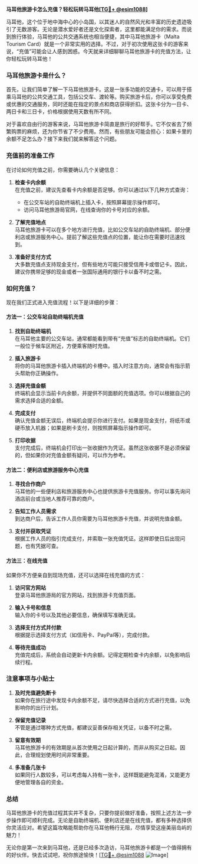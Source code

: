 **马耳他旅游卡怎么充值？轻松玩转马耳他[[TG💪+ @esim1088](https://t.me/s/esim1088)]**

马耳他，这个位于地中海中心的小岛国，以其迷人的自然风光和丰富的历史遗迹吸引了无数游客。无论是潜水爱好者还是文化探索者，这里都能满足你的需求。而说到旅行体验，马耳他的公共交通系统也相当便捷，其中马耳他旅游卡（Malta Tourism Card）就是一个非常实用的选择。不过，对于初次使用这张卡的游客来说，“充值”可能会让人感到困惑。今天就来详细聊聊马耳他旅游卡的充值方法，让你轻松玩转马耳他！

### 马耳他旅游卡是什么？

首先，让我们简单了解一下马耳他旅游卡。这是一张多功能的交通卡，可以用于搭乘马耳他的公共交通工具，包括公交车、渡轮等。购买旅游卡后，你可以享受免费或优惠的交通服务，同时还能在指定的景点和商店获得折扣。这张卡分为一日卡、两日卡和三日卡，价格根据使用天数有所不同。

对于喜欢自由行的游客来说，马耳他旅游卡简直是旅行的好帮手。它不仅省去了频繁购票的麻烦，还为你节省了不少费用。然而，有些朋友可能会担心：如果卡里的余额不足怎么办？接下来我们就来解答这个问题。

### 充值前的准备工作

在讨论如何充值之前，你需要确认几个关键信息：

1. **检查卡内余额**  
   在充值之前，建议先查看卡内余额是否足够。你可以通过以下几种方式查询：
   - 在公交车站的自助终端机上插入卡，按照屏幕提示操作即可。
   - 访问马耳他旅游局官网，在线查询你的卡号对应的余额。

2. **了解充值地点**  
   马耳他旅游卡可以在多个地方进行充值，比如公交车站的自助终端机、部分便利店或旅游服务中心。提前了解这些充值点的位置，能让你在需要时迅速找到。

3. **准备好支付方式**  
   大多数充值点支持现金支付，但有些地方可能只接受信用卡或借记卡。因此，建议你携带足够的现金或者一张国际通用的银行卡以备不时之需。

### 如何充值？

现在我们正式进入充值流程！以下是详细的步骤：

#### 方法一：公交车站自助终端机充值

1. **找到自助终端机**  
   在马耳他主要的公交车站，通常都能看到带有“充值”标志的自助终端机。它们一般位于候车区附近，方便乘客随时充值。

2. **插入旅游卡**  
   将你的马耳他旅游卡插入终端机的卡槽中。插入时注意方向，通常会有指示箭头帮助你正确操作。

3. **选择充值金额**  
   终端机会显示当前卡内余额，并提供不同面额的充值选项。你可以根据自己的需求选择合适的金额。

4. **完成支付**  
   确认充值金额无误后，终端机会提示你进行支付。如果是现金支付，将纸币或硬币放入机器；如果是刷卡支付，则按照屏幕指示操作即可。

5. **打印收据**  
   支付完成后，终端机会打印出一张收据作为凭证。虽然这张收据不是必须保留的，但如果你对充值金额有疑问，可以作为参考。

#### 方法二：便利店或旅游服务中心充值

1. **寻找合作商户**  
   马耳他的一些便利店和旅游服务中心也提供旅游卡充值服务。你可以事先询问酒店前台或当地人推荐可靠的商户。

2. **告知工作人员需求**  
   到达商户后，告诉工作人员你需要为马耳他旅游卡充值，并说明充值金额。

3. **支付并获取凭证**  
   根据工作人员的指引完成支付，并索取一张充值凭证。这样即使日后出现问题，也有凭据可查。

#### 方法三：在线充值

如果你不方便亲自到现场充值，还可以选择在线充值的方式：

1. **访问官方网站**  
   登录马耳他旅游局的官方网站，找到旅游卡充值页面。

2. **输入卡号和信息**  
   输入你的卡号以及其他必要信息，确保填写准确无误。

3. **选择支付方式并付款**  
   根据提示选择支付方式（如信用卡、PayPal等），完成付款。

4. **等待充值成功**  
   充值完成后，系统会自动更新卡内余额。记得定期检查卡内余额，以免影响后续行程。

### 注意事项与小贴士

1. **及时充值避免断卡**  
   如果你在旅行途中发现卡内余额不足，请尽快选择合适的方式进行充值，以免影响你的出行计划。

2. **保留充值记录**  
   不管是通过哪种方式充值，都建议妥善保存相关凭证，以备不时之需。

3. **留意有效期**  
   马耳他旅游卡的有效期是从首次使用之日起计算的，而非从购买之日起。因此，合理规划使用时间非常重要。

4. **多准备几张卡**  
   如果同行人数较多，可以考虑每人持有一张卡，这样既能避免混淆，又能更方便地管理各自的资金。

### 总结

马耳他旅游卡的充值过程其实并不复杂，只要你提前做好准备，按照上述方法一步步操作即可顺利完成。无论是自助终端机、便利店还是在线充值，都有多种选择供你灵活应对。希望这篇攻略能帮助你在马耳他畅行无阻，尽情享受这座美丽岛屿的魅力！

无论你是第一次来到马耳他，还是已经多次造访，马耳他旅游卡都是一个值得拥有的好伙伴。快去试试吧，祝你旅途愉快！[[TG💪+ @esim1088](https://t.me/s/esim1088) ![Image](https://i.postimg.cc/4NQfJmqS/Snipaste-2025-05-13-00-14-12.png)]